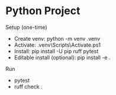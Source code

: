 # Python Project

Setup (one-time)
- Create venv: python -m venv .venv
- Activate: .venv\\Scripts\\Activate.ps1
- Install: pip install -U pip ruff pytest
- Editable install (optional): pip install -e .

Run
- pytest
- ruff check .
